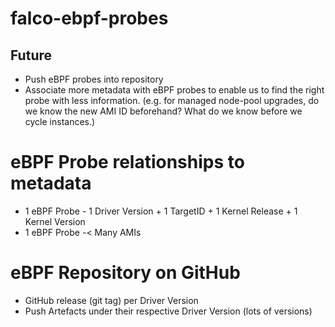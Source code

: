 # falco-ebpf-probes

## Future

* Push eBPF probes into repository
* Associate more metadata with eBPF probes to enable us to find the right probe with less information. (e.g. for managed node-pool upgrades, do we know the new AMI ID beforehand? What do we know before we cycle instances.)


# eBPF Probe relationships to metadata

 * 1 eBPF Probe - 1 Driver Version + 1 TargetID + 1 Kernel Release + 1 Kernel Version 
 * 1 eBPF Probe -< Many AMIs

# eBPF Repository on GitHub
 
 * GitHub release (git tag) per Driver Version
 * Push Artefacts under their respective Driver Version (lots of versions)
